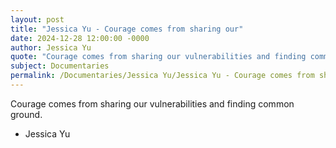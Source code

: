 ```yaml
---
layout: post
title: "Jessica Yu - Courage comes from sharing our"
date: 2024-12-28 12:00:00 -0000
author: Jessica Yu
quote: "Courage comes from sharing our vulnerabilities and finding common ground."
subject: Documentaries
permalink: /Documentaries/Jessica Yu/Jessica Yu - Courage comes from sharing our
---
```


Courage comes from sharing our vulnerabilities and finding common ground.

- Jessica Yu
